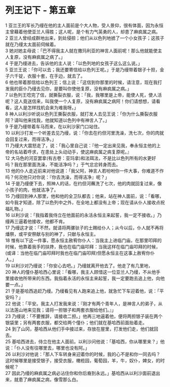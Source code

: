 # 列王记下 - 第五章
  
 1 亚兰王的军长乃缦在他的主人面前是个大人物，受人景仰，很有体面，因为永恒主曾藉着他使亚兰人得胜；这人呢，是个有力气英勇的人，却患了麻疯属之病。  
 2 亚兰人曾经成群地出来，到处侵掠；他们从以色列地掳了一个小女孩子；这孩子就在乃缦太太面前伺候着。  
 3 她对她主母说：「巴不得我主人就在撒玛利亚的神言人面前呢！那么他就能使主人复原，没有麻疯属之病了。」  
 4 于是乃缦进去，告诉他的主人说：「以色列地的女孩子这么这么说。」  
 5 亚兰王说：「你可以去；我还要寄信给以色列王呢。」于是乃缦带着银子十担，金子六千锭，衣服十套，在手边，就去了。  
 6 他也带着那信给以色列王；信上说：「这信到你那里的时候，请注意，现在我打发我的臣仆乃缦去见你，是要叫你使他复原，没有麻疯属之病。」  
 7 以色列王唸完了信，就撕裂衣服，说：「我，我哪里是上帝，能使人死，使人活呢？这人竟送信来，叫我使一个人复原，没有麻疯属之病阿！你们请想想，请看看，这人是怎样找机会来为难我呀。」  
 8 神人以利沙听说以色列王撕裂衣服，就打发人去见王说：「你为什么撕裂衣服阿？请叫他来找我，他就知道以色列中有神言人了。」  
 9 于是乃缦带着车马而来，在以利沙家门口站住。  
 10 以利沙打发一个听差去见乃缦，说：「你去在约但河里洗澡，洗七次，你的肉就会回复过来，而得洁净。」  
 11 乃缦大大震怒走了，说：「我心里自己说：『他一定出来见我，奉永恒主他的上帝的名站着呼求，在患处上头动动手，使这麻疯属之病复原呢。』  
 12 大马色的河亚罢拿(有古卷：亚玛拿)和法珥法，不是比以色列所有的水更好吗？我在那里面洗澡，不能洁净吗？」于气忿忿转身而去。  
 13 他的仆人走近前来对他说道：「我父阿，神言人若吩咐你一件大事，你难道不作吗？何况他只对你说：『你去洗澡，而得洁净』呢？」  
 14 于是乃缦便下去，照神人的话，在约但河蘸洗了七次，他的肉就回复过来，像小孩子的肉，他就洁净了。  
 15 乃缦回到神人那里，他和他的全卫队都去；他来，站在神人面前，说：「看哪，如今我才知道，除了以色列中之外，在全地上都没有上帝；现在请从仆人接收点祝福礼物。」  
 16 以利沙说：「我指着我侍立在他面前的永活永恒主来起誓，我一定不接收。」乃缦再三逼着他接收，他都不肯。  
 17 乃缦这才说：「不然，就请将两骡驮子的土赐给仆人；从今以后，仆人就不再将燔祭，或平安祭献与别的神了，只献与永恒主。  
 18 惟有以下这一件事，愿永恒主赦宥你仆人：当我主上进临门庙，在那里叩拜的时候，他靠着我手的扶搀，我也在临门庙叩拜：当我这样在临门庙叩拜的时候，(或译：当他在临门庙叩拜时我也在临门庙叩拜)但愿永恒主在这事上赦宥你仆人。」  
 19 以利沙对乃缦说：「你安心去吧。」乃缦就离开他去了。他走了有几里地，  
 20 神人的僮仆基哈西心里说：「看哪，我主人顾惜这一位亚兰人乃缦，不从他手里接收他所带来的东西。我指着永活的永恒主来起誓，我一定要跑去追上他，向他要一点。」  
 21 于是基哈西追赶乃缦。乃缦看见有人跑来追上他，就急忙下车迎着他，说：「平安吗？」  
 22 他说：「平安。我主人打发我来说：『刚才有两个青年人，是神言人的弟子，从以法莲山地来见我；请将一担银子和两套衣服给他们。』」  
 23 乃缦说：「不要推辞，请接收二担。」他再三地逼着他，便将两担银子装在两个银袋里；另有两套衣服，都交给两个僮仆；他们就在基哈西前面抬着走。  
 24 到了山冈，基哈西从他们手中接过来，存放在屋里，打发他们走，他们就回去。  
 25 基哈西进去，侍立在他主人面前。以利沙问他说：「基哈西，你从哪里来？」他说：「仆人没有往哪里去，哪里也没有阿。」  
 26 以利沙对他说：「那人下车转身来迎着你的时候，我的心不是和你一同去吗？这时候哪里是接受银子，接受衣服，橄榄园，葡萄园，羊，牛，奴仆，婢女，的时候呢？  
 27 因此乃缦的麻疯属之病必沾住你和你后裔到永远。」基哈西从以利沙面前退出来，就患了麻疯属之病，像雪那么白。